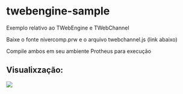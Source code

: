 # twebengine-sample
Exemplo relativo ao TWebEngine e TWebChannel

Baixe o fonte nivercomp.prw e o arquivo twebchannel.js (link abaixo)

Compile ambos em seu ambiente Protheus para execução

## Visualixzação:

![](https://raw.githubusercontent.com/totvs/twebengine-sample/master/images/screenshot_1.png)
